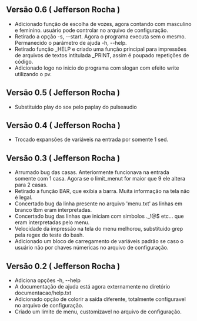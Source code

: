 ## Versão 0.6 ( Jefferson Rocha )
- Adicionado função de escolha de vozes, agora contando com masculino e feminino.
  usuário pode controlar no arquivo de configuração.
- Retirado a opção -s, --start. Agora o programa executa sem o mesmo. Permanecido o parâmetro
  de ajuda -h, --help.
- Retirado função _HELP e criado uma função principal para impressões de arquivos de textos
  intitulada _PRINT, assim é poupado repetições de código.
- Adicionado logo no inicio do programa com slogan com efeito write utilizando o pv.

## Versão 0.5 ( Jefferson Rocha )
- Substituido play do sox pelo paplay do pulseaudio

## Versão 0.4 ( Jefferson Rocha )
- Trocado expansões de variáveis na entrada por somente 1 sed.

## Versão 0.3 ( Jefferson Rocha )
- Arrumado bug das casas. Anteriormente funcionava na entrada somente com 1 casa.
  Agora se o limit_menut for maior que 9 ele altera para 2 casas.
- Retirado a função BAR, que exibia a barra. Muita informação na tela não é legal.
- Concertado bug da linha presente no arquivo 'menu.txt' as linhas em branco tbm eram
  interpretadas.
- Concertado bug das linhas que iniciam com simbolos ._!@$ etc... que eram interpretadas
  pelo menu.
- Velocidade da impressão na tela do menu melhorou, substituido grep pela regex do teste
  do bash.
- Adicionado um bloco de carregamento de variáveis padrão se caso o usuário não por chaves númericas
  no arquivo de configuração.

## Versão 0.2 ( Jefferson Rocha )
- Adiciona opções -h, --help
- A documentação de ajuda está agora externamente no diretório
  documentacao/help.txt
- Adicionado opção de colorir a saída diferente, totalmente configuravel
  no arquivo de configuração.
- Criado um limite de menu, customizavel no arquivo de configuração.
